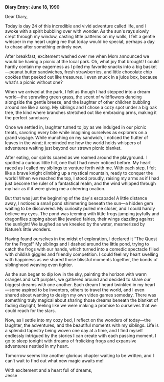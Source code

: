 
**Diary Entry: June 18, 1990**

Dear Diary,

Today is day 24 of this incredible and vivid adventure called life, and I awoke with a spirit bubbling over with wonder. As the sun's rays slowly crept through my window, casting little patterns on my walls, I felt a gentle whisper in my heart urging me that today would be special, perhaps a day to chase after something entirely new.

After breakfast, excitement washed over me when Mom announced we would be having a picnic at the local park. Oh, what joy that brought! I could hardly contain my eagerness as I piled my favorite snacks into a big basket—peanut butter sandwiches, fresh strawberries, and little chocolate chip cookies that peeked out like treasures. I even snuck in a juice box, because what's a picnic without one?

When we arrived at the park, I felt as though I had stepped into a dream world—the sprawling green grass, the scent of wildflowers dancing alongside the gentle breeze, and the laughter of other children bubbling around me like a song. My siblings and I chose a cozy spot under a big oak tree, the kind where branches stretched out like embracing arms, making it the perfect sanctuary.

Once we settled in, laughter turned to joy as we indulged in our picnic treats, savoring every bite while imagining ourselves as explorers on a grand voyage. While munching on my sandwich, I noticed the flutter of leaves in the wind; it reminded me how the world holds whispers of adventures waiting just beyond our strewn picnic blanket. 

After eating, our spirits soared as we roamed around the playground. I spotted a curious little hill, one that I had never noticed before. My heart raced as I called my siblings to venture forth with me. With each step, I felt like a brave knight climbing up a mystical mountain, ready to conquer the world! When we reached the top, I stood proudly, raising my arms as if I had just become the ruler of a fantastical realm, and the wind whipped through my hair as if it were giving me a cheering ovation.

But that was just the beginning of the day's escapade! A little distance away, I noticed a small pond shimmering beneath the sun—a hidden gem waiting to be discovered. My curiosity pulled me closer, and I could hardly believe my eyes. The pond was teeming with little frogs jumping joyfully and dragonflies zipping about like jeweled fairies, their wings dazzling against the sunlight! We laughed as we kneeled by the water, mesmerized by Nature’s little wonders.

Having found ourselves in the midst of exploration, I declared it “The Quest for the Frogs!” My siblings and I dashed around the little pond, trying to catch the frogs with our hands, which turned into a comedic spectacle filled with childish giggles and friendly competition. I could feel my heart swelling with happiness as we shared those blissful moments together, the bonds of siblinghood weaving even tighter.

As the sun began to dip low in the sky, painting the horizon with warm oranges and soft purples, we gathered around and decided to share our biggest dreams with one another. Each dream I heard twinkled in my heart—some aspired to be inventors, others to travel the world, and I even shared about wanting to design my own video games someday. There was something truly magical about sharing those dreams beneath the blanket of fading daylight, feeling like we were making a promise to ourselves that we could reach for the stars.

Now, as I settle into my cozy bed, I reflect on the wonders of today—the laughter, the adventures, and the beautiful moments with my siblings. Life is a splendid tapestry being woven one day at a time, and I find myself endlessly intrigued by the stories I can create with each passing moment. I go to sleep tonight with dreams of frolicking frogs and expansive adventures nestled in my heart.

Tomorrow seems like another glorious chapter waiting to be written, and I can’t wait to find out what new magic awaits me!

With excitement and a heart full of dreams,  
Jesse
